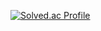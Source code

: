 [![Solved.ac Profile](http://mazassumnida.wtf/api/v2/generate_badge?boj=kyle456)](https://solved.ac/kyle456/)
